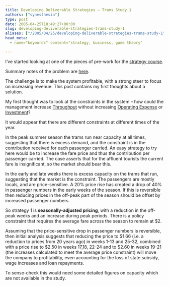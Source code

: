 ```yaml
---
title: Developing Deliverable Strategies – Trams Study 1
authors: ["synesthesia"]
type: post
date: 2005-04-25T18:49:27+00:00
slug: developing-deliverable-strategies-trams-study-1 
aliases: ["/2005/04/25/developing-deliverable-strategies-trams-study-1"]
head_meta:
  - name="keywords" content="strategy, business, game theory"

---
```

I&#8217;ve started looking at one of the pieces of pre-work for the [strategy course][1].

Summary notes of the problem are [here][2].

The challenge is to make the system profitable, with a strong steer to focus on increasing revenue. This post contains my first thoughts about a solution.

My first thought was to look at the constraints in the system &#8211; how could the management increase [Throughput][3] without increasing [Operating Expense][4] or [Investment][5]?

It would appear that there are different constraints at different times of the year. 

In the peak summer season the trams run near capacity at all times, suggesting that there is excess demand, and the constraint is in the contribution received for each passenger carried. An easy strategy to try here would be to increase the fare price and thus the contribution per passenger carried. The case asserts that for the affluent tourists the current fare is insignificant, so the market should bear this. 

In the early and late weeks there is excess capacity on the trams that run, suggesting that the market is the constraint. The passengers are mostly locals, and are price-sensitive. A 20% price rise has created a drop of 40% in passenger numbers in the early weeks of the season. If this is reversible then reducing prices in the off-peak part of the season should be offset by increased passenger numbers.

So strategy 1 is **seasonally-adjusted pricing**, with a reduction in the off-peak weeks and an increase during peak periods. There is a policy constraint that requires the average fare across the season to remain at $2.

Assuming that the price-sensitive drop in passenger numbers is reversible, then initial analysis suggests that reducing the price to $1.66 (i.e. a reduction to prices from 20 years ago) in weeks 1-13 and 25-32, combined with a price rise to $2.50 in weeks 17,18, 22-24 and to $2.60 in weeks 19-21 (the increases calculated to meet the average price constraint) will move the company to profitability, even accounting for the loss of state subsidy, wage increases and loan repayments.

To sense-check this would need some detailed figures on capacity which are not available in the study.

 [1]: https://www.synesthesia.co.uk/blog/archives/2005/04/22/developing-deliverable-strategies/
 [2]: https://www.synesthesia.co.uk/blog/wiki/Developing+Deliverable+Strategies.TramStudy
 [3]: https://purpleslurple.net/ps.php?theurl=https://www.corbett-toc.com/eng/pag_09.htm#purp40
 [4]: https://purpleslurple.net/ps.php?theurl=https://www.corbett-toc.com/eng/pag_09.htm#purp46
 [5]: https://purpleslurple.net/ps.php?theurl=https://www.corbett-toc.com/eng/pag_09.htm#purp43